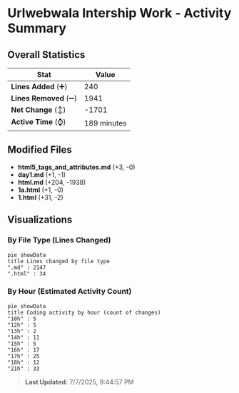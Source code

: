 # Urlwebwala Intership Work - Activity Summary 

## Overall Statistics

| Stat                   | Value                                                             |
| ---------------------- | ----------------------------------------------------------------- |
| **Lines Added** (➕)   | 240                                          |
| **Lines Removed** (➖) | 1941                                        |
| **Net Change** (↕)    | -1701                |
| **Active Time** (⌚)   | 189 minutes |


## Modified Files
- **html5_tags_and_attributes.md** (+3, -0)
- **day1.md** (+1, -1)
- **html.md** (+204, -1938)
- **1a.html** (+1, -0)
- **1.html** (+31, -2)

## Visualizations

### By File Type (Lines Changed)

```mermaid
pie showData
title Lines changed by file type
".md" : 2147
".html" : 34
```

### By Hour (Estimated Activity Count)

```mermaid
pie showData
title Coding activity by hour (count of changes)
"10h" : 5
"12h" : 5
"13h" : 2
"14h" : 11
"15h" : 5
"16h" : 17
"17h" : 25
"18h" : 12
"21h" : 33
```


> **Last Updated:** 7/7/2025, 9:44:57 PM